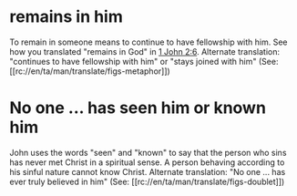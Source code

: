 # remains in him
To remain in someone means to continue to have fellowship with him. See how you translated "remains in God" in [1 John 2:6](../02/06.md). Alternate translation: "continues to have fellowship with him" or "stays joined with him" (See: [[rc://en/ta/man/translate/figs-metaphor]])

# No one ... has seen him or known him

John uses the words "seen" and "known" to say that the person who sins has never met Christ in a spiritual sense. A person behaving according to his sinful nature cannot know Christ. Alternate translation: "No one ... has ever truly believed in him" (See: [[rc://en/ta/man/translate/figs-doublet]])

